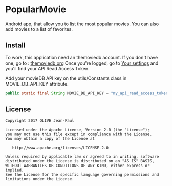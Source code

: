 PopularMovie
============

Android app, that allow you to list the most popular movies.
You can also add movies to a list of favorites.

Install
-------

To work, this application need an themoviedb account.
If you don't have one, go to : [themoviedb.org](https://www.themoviedb.org/)
Once you're logged, go to [Your settings](https://www.themoviedb.org/settings/api) and you'll find your API Read Access Token.

Add your movieDB API key on the utils/Constants class in MOVIE_DB_API_KEY attribute.
```java
public static final String MOVIE_DB_API_KEY = "my_api_read_access_token";
```

License
-------
    Copyright 2017 OLIVE Jean-Paul

    Licensed under the Apache License, Version 2.0 (the "License");
    you may not use this file except in compliance with the License.
    You may obtain a copy of the License at

       http://www.apache.org/licenses/LICENSE-2.0

    Unless required by applicable law or agreed to in writing, software
    distributed under the License is distributed on an "AS IS" BASIS,
    WITHOUT WARRANTIES OR CONDITIONS OF ANY KIND, either express or implied.
    See the License for the specific language governing permissions and
    limitations under the License.
